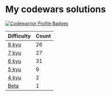 # My codewars solutions

[![Codewarrior Profile Badges](https://www.codewars.com/users/Unvares/badges/large)](https://www.codewars.com/users/Unvares)

| Difficulty                                                     | Count  |
| -------------------------------------------------------------- | ------ |
| [8 kyu](https://github.com/Unvares/codewars/tree/master/8-kyu) |   26   |
| [7 kyu](https://github.com/Unvares/codewars/tree/master/7-kyu) |   27   |
| [6 kyu](https://github.com/Unvares/codewars/tree/master/6-kyu) |   31   |
| [5 kyu](https://github.com/Unvares/codewars/tree/master/5-kyu) |    9   |
| [4 kyu](https://github.com/Unvares/codewars/tree/master/4-kyu) |    2   |
| [Beta](https://github.com/Unvares/codewars/tree/master/Beta)   |    1   |
